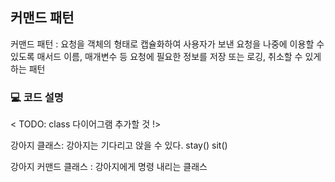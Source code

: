 ## 커맨드 패턴

커맨드 패턴 : 요청을 객체의 형태로 캡슐화하여 사용자가 보낸 요청을 나중에 이용할 수 있도록 매서드 이름, 매개변수 등 요청에 필요한 정보를 저장 또는 로깅, 취소할 수 있게 하는 패턴

### 💻 코드 설명

< TODO: class 다이어그램 추가할 것 !>

강아지 클래스: 강아지는 기다리고 앉을 수 있다.
stay() sit()

강아지 커맨드 클래스 : 강아지에게 명령 내리는 클래스
